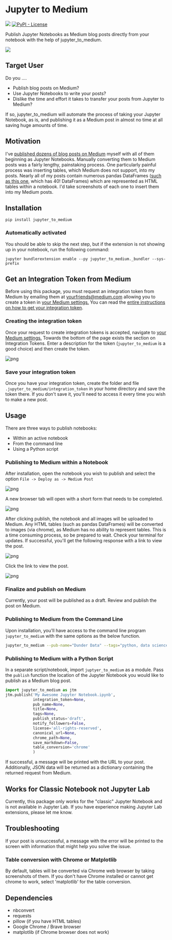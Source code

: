 # Jupyter to Medium

[![](https://img.shields.io/pypi/v/jupyter_to_medium)](https://pypi.org/project/jupyter_to_medium)
[![PyPI - License](https://img.shields.io/pypi/l/jupyter_to_medium)](LICENSE)

Publish Jupyter Notebooks as Medium blog posts directly from your notebook with the help of jupyter_to_medium.

![](docs/images/social_share_small.png)

## Target User

Do you ....

* Publish blog posts on Medium?
* Use Jupyter Notebooks to write your posts?
* Dislike the time and effort it takes to transfer your posts from Jupyter to Medium?

If so, jupyter_to_medium will automate the process of taking your Jupyter Notebook, as is, and publishing it as a Medium post in almost no time at all saving huge amounts of time.

## Motivation

I've [published dozens of blog posts on Medium][0] myself with all of them beginning as Jupyter Notebooks. Manually converting them to Medium posts was a fairly lengthy, painstaking process. One particularly painful process was inserting tables, which Medium does not support, into my posts. Nearly all of my posts contain numerous pandas DataFrames ([such as this one][1], which has 40! DataFrames) which are represented as HTML tables within a notebook. I'd take screenshots of each one to insert them into my Medium posts.

[0]: http://medium.com/dunder-data
[1]: https://medium.com/dunder-data/selecting-subsets-of-data-in-pandas-6fcd0170be9c

## Installation

`pip install jupyter_to_medium`

### Automatically activated

You should be able to skip the next step, but if the extension is not showing up in your notebook, run the following command:

`jupyter bundlerextension enable --py jupyter_to_medium._bundler --sys-prefix`

## Get an Integration Token from Medium

Before using this package, you must request an integration token from Medium by emailing them at <a href="mailto:yourfriends@medium.com">yourfriends@medium.com</a> allowing you to create a token in <a href="https://medium.com/me/settings">your Medium settings.</a> You can read the [entire instructions on how to get your integration token](https://github.com/Medium/medium-api-docs#21-self-issued-access-tokens).

### Creating the integration token

Once your request to create integration tokens is accepted, navigate to <a href="https://medium.com/me/settings">your Medium settings.</a> Towards the bottom of the page exists the section on Integration Tokens. Enter a description for the token (`jupyter_to_medium` is a good choice) and then create the token.

![png](docs/images/integration_token.png)


### Save your integration token

Once you have your integration token, create the folder and file `.jupyter_to_medium/integration_token` in your home directory and save the token there. If you don't save it, you'll need to access it every time you wish to make a new post.

## Usage

There are three ways to publish notebooks:

* Within an active notebook
* From the command line
* Using a Python script

### Publishing to Medium within a Notebook

After installation, open the notebook you wish to publish and select the option `File -> Deploy as -> Medium Post`

![png](docs/images/menu_option.png)

A new browser tab will open with a short form that needs to be completed.

![png](docs/images/form.png)

After clicking publish, the notebook and all images will be uploaded to Medium. Any HTML tables (such as pandas DataFrames) will be converted to images (via chrome), as Medium has no ability to represent tables. This is a time consuming process, so be prepared to wait. Check your terminal for updates. If successful, you'll get the following response with a link to view the post.

![png](docs/images/success.png)

Click the link to view the post.

![png](docs/images/post.png)

### Finalize and publish on Medium

Currently, your post will be published as a draft. Review and publish the post on Medium.

### Publishing to Medium from the Command Line

Upon installation, you'll have access to the command line program `jupyter_to_medium` with the same options as the below function.

```bash
jupyter_to_medium --pub-name="Dunder Data" --tags="python, data science" "My Awesome Blog Post.ipynb"
```

### Publishing to Medium with a Python Script

In a separate script/notebook, import `juptyer_to_medium` as a module. Pass the `publish` function the location of the Jupyter Notebook you would like to publish as a Medium blog post.

```python
import jupyter_to_medium as jtm
jtm.publish('My Awesome Jupyter Notebook.ipynb',
            integration_token=None,
            pub_name=None,
            title=None,
            tags=None,
            publish_status='draft',
            notify_followers=False,
            license='all-rights-reserved',
            canonical_url=None,
            chrome_path=None,
            save_markdown=False,
            table_conversion='chrome'
            )
```

If successful, a message will be printed with the URL to your post.  Additionally, JSON data will be returned as a dictionary containing the returned request from Medium.

## Works for Classic Notebook not Jupyter Lab

Currently, this package only works for the "classic" Jupyter Notebook and is not available in Jupyter Lab. If you have experience making Jupyter Lab extensions, please let me know.

## Troubleshooting

If your post is unsuccessful, a message with the error will be printed to the screen with information that might help you solve the issue.

### Table conversion with Chrome or Matplotlib

By default, tables will be converted via Chrome web browser by taking screenshots of them. If you don't have Chrome installed or cannot 
get chrome to work, select 'matplotlib' for the table conversion.

## Dependencies

* nbconvert
* requests
* pillow (if you have HTML tables)
* Google Chrome / Brave browser
* matplotlib (if Chrome browser does not work)
